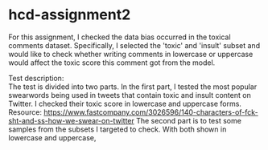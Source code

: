 # hcd-assignment2
For this assignment, I checked the data bias occurred in the toxical comments dataset. Specifically, I selected the 'toxic' and 'insult' subset and would like to check whether writing comments in lowercase or uppercase would affect the toxic score this comment got from the model. 

Test description:\
The test is divided into two parts. In the first part, I tested the most popular swearwords being used in tweets that contain toxic and insult content on Twitter. I checked their toxic score in lowercase and uppercase forms. Resource: https://www.fastcompany.com/3026596/140-characters-of-fck-sht-and-ss-how-we-swear-on-twitter
The second part is to test some samples from the subsets I targeted to check. With both shown in lowercase and uppercase,
